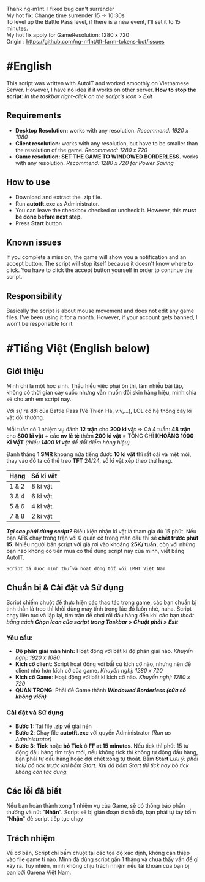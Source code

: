 Thank ng-m1nt. I fixed bug can't surrender <br>
My hot fix: Change time surrender 15 -> 10:30s  <br>
To level up the Battle Pass level, if there is a new event, I'll set it to 15 minutes. <br>
My hot fix apply for GameResolution: 1280 x 720 <br> 
Origin : https://github.com/ng-m1nt/tft-farm-tokens-bot/issues



# #English
This script was written with AutoIT and worked smoothly on Vietnamese Server. However, I have no idea if it works on other server.
**How to stop the script**: *In the taskbar right-click on the script's icon > Exit*

## Requirements
- **Desktop Resolution:** works with any resolution. *Recommend: 1920 x 1080*
- **Client resolution:** works with any resolution, but have to be smaller than the resolution of the game. *Recommend: 1280 x 720*
- **Game resolution: SET THE GAME TO WINDOWED BORDERLESS.** works with any resolution. *Recommend: 1280 x 720 for Power Saving*

## How to use
- Download and extract the .zip file.
- Run **autotft.exe** as Administrator.
- You can leave the checkbox checked or uncheck it. However, this **must be done before next step**.
- Press **Start** button

## Known issues
If you complete a mission, the game will show you a notification and an accept button. The script will stop itself because it doesn't know where to click. You have to click the accept button yourself in order to continue the script.

## Responsibility
Basically the script is about mouse movement and does not edit any game files.
I've been using it for a month. However, if your account gets banned, I won't be responsible for it.



# #Tiếng Việt (English below)

## Giới thiệu
Mình chỉ là một học sinh. Thấu hiểu việc phải ôn thi, làm nhiều bài tập, không có thời gian cày cuốc nhưng vẫn muốn đổi skin hàng hiệu, mình chia sẻ cho anh em script này.

 Với sự ra đời của Battle Pass (Vé Thiên Hà, v.v,...), LOL có hệ thống cày kỉ vật đổi thưởng. 
 
 Mỗi tuần có 1 nhiệm vụ đánh **12 trận** cho **200 kỉ vật**
 => Cả 4 tuần: **48 trận** cho **800 kỉ vật** + các **nv lẻ tẻ** thêm **200 kỉ vật** = TỔNG CHỈ **KHOẢNG 1000 KỈ VẬT** 
 *(thiếu **1400 kỉ vật** để đổi điểm hàng hiệu)*

  Đánh thắng 1 **SMR** khoảng nửa tiếng được **10 kỉ vật** thì rất oải và mệt mỏi, thay vào đó ta có thể treo **TFT** 24/24, số kỉ vật xếp theo thứ hạng.

 |  Hạng              |Số kỉ vật                         |
|----------------|-----------------------------|
|1 & 2           |         8 kỉ vật            |
|3  & 4          |6 kỉ vật            |
|5 & 6           | 4 kỉ vật|
|7 & 8           | 2 kỉ vật                    |

***Tại  sao phải dùng script?*** Điều kiện nhận kỉ vật là tham gia đủ 15 phút. Nếu bạn AFK chay trong trận với 0 quân cờ trong màn đấu thì sẽ **chết trước phút 15**. Nhiều người bán script với giá rơi vào khoảng **25K/ tuần**, còn với những bạn nào không có tiền mua có thể dùng script này của mình, viết bằng AutoIT.

	Script đã được mình thử và hoạt động tốt với LMHT Việt Nam

## Chuẩn bị & Cài đặt và Sử dụng
Script chiếm chuột để thực hiện các thao tác trong game, các bạn chuẩn bị tinh thần là treo thì khỏi dùng máy tính trong lúc đó luôn nhé, haha. Script chạy liên tục và lặp lại, tìm trận để chơi rồi đầu hàng đến khi các bạn *thoát bằng cách* ***Chọn Icon của script trong Taskbar > Chuột phải > Exit***
 ### Yêu cầu:
 - **Độ phân giải màn hình:** Hoạt động với bất kì độ phân giải nào. *Khuyến nghị: 1920 x 1080*
 - **Kích cỡ client**: Script hoạt động với bất cứ kích cỡ nào, nhưng nên để client nhỏ hơn kích cỡ của game. *Khuyến nghị: 1280 x 720*
 - **Kích cỡ Game**: Hoạt động với bất kì kích cỡ nào. *Khuyến nghị: 1280 x 720*
 - **QUAN TRỌNG**: Phải để Game thành ***Windowed Borderless (cửa sổ không viền)***
 
 ### Cài đặt và Sử dụng
 - **Bước 1:** Tải file .zip về giải nén
 - **Bước 2**: Chạy file **autotft.exe** với quyền Administrator *(Run as Administrator)*
 - **Bước 3**: **Tick** hoặc **bỏ Tick** ô **FF at 15 minutes**. Nếu tick thì phút 15 tự động đầu hàng tìm trận mới, nếu không tick thì không tự động đầu hàng, bạn phải tự đầu hàng hoặc đợi chết xong tự thoát. Bấm **Start**
  *Lưu ý: phải tick/ bỏ tick trước khi bấm Start. Khi đã bấm Start thì tick hay bỏ tick không còn tác dụng.* 
## Các lỗi đã biết
Nếu bạn hoàn thành xong 1 nhiệm vụ của Game, sẽ có thông báo phần thưởng và nút "**Nhận**". Script sẽ bị gián đoạn ở chỗ đó, bạn phải tự tay bấm "**Nhận**" để script tiếp tục chạy

## Trách nhiệm
Về cơ bản, Script chỉ bấm chuột tại các tọa độ xác định, không can thiệp vào file game tí nào.
Mình đã dùng script gần 1 tháng và chưa thấy vấn đề gì xảy ra. Tuy nhiên, mình không chịu trách nhiệm nếu tài khoản của bạn bị ban bởi Garena Việt Nam.
